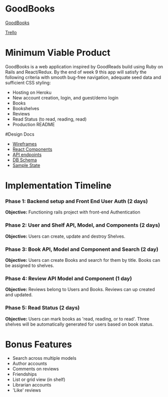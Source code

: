 # GoodBooks

<a href="http://goodbooks.heroku.com">GoodBooks</a>

<a href="https://trello.com/b/FvmP9TKS">Trello</a>

# Minimum Viable Product
GoodBooks is a web application inspired by GoodReads build using Ruby on Rails and React/Redux.
By the end of week 9 this app will satisfy the following criteria with smooth bug-free navigation, adequate seed data
and sufficient CSS styling:

* Hosting on Heroku
* New account creation, login, and guest/demo login
* Books
* Bookshelves
* Reviews
* Read Status (to read, reading, read)
* Production README

#Design Docs
* <a href="https://github.com/mikeroess/full_stack_proposal/blob/master/wireframes">Wireframes</a>
* <a href="https://github.com/mikeroess/full_stack_proposal/blob/master/component-hierarchy.md">React Components</a>
* <a href="#">API endpoints</a>
* <a href="https://github.com/mikeroess/full_stack_proposal/blob/master/Schema.pdf">DB Schema</a>
* <a href="https://github.com/mikeroess/full_stack_proposal/blob/master/api-endpoints.md">Sample State</a>

# Implementation Timeline
### Phase 1: Backend setup and Front End User Auth (2 days)

  **Objective:** Functioning rails project with front-end Authentication

### Phase 2: User and Shelf API, Model, and Components  (2 days)

  **Objective:** Users can create, update and destroy Shelves.

### Phase 3: Book API, Model and Component and Search (2 day)

  **Objective:** Users can create Books and search for them by title.  Books can be assigned to shelves.

### Phase 4: Review API Model and Component (1 day)

  **Objective:** Reviews belong to Users and Books.  Reviews can up created and updated.

### Phase 5: Read Status (2 days)

  **Objective:** Users can mark books as 'read, reading, or to read'. Three shelves will be automatically generated for users based on book status.


# Bonus Features
* Search across multiple models
* Author accounts
* Comments on reviews
* Friendships
* List or grid view (in shelf)
* Librarian accounts
* 'Like' reviews
